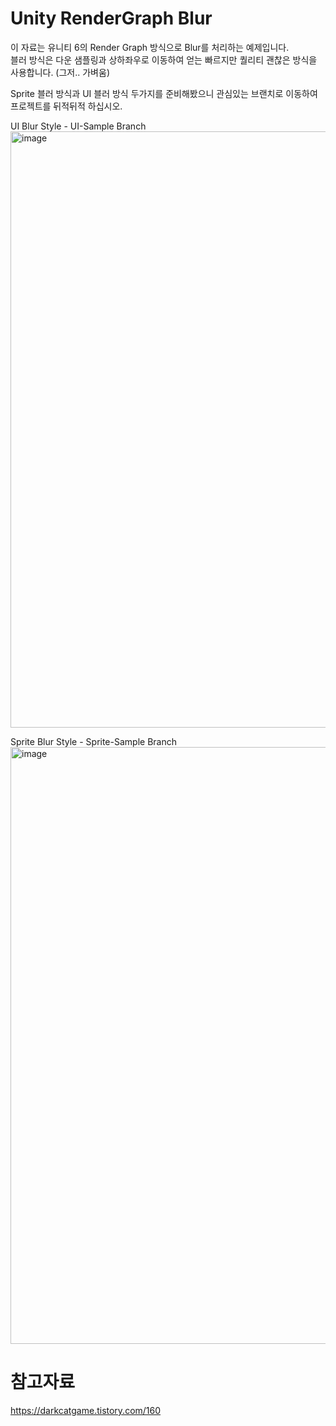 # Unity RenderGraph Blur
이 자료는 유니티 6의 Render Graph 방식으로 Blur를 처리하는 예제입니다.  
블러 방식은 다운 샘플링과 상하좌우로 이동하여 얻는 빠르지만 퀄리티 괜찮은 방식을 사용합니다. (그저.. 가벼움)  

Sprite 블러 방식과 UI 블러 방식 두가지를 준비해봤으니 관심있는 브랜치로 이동하여 프로젝트를 뒤적뒤적 하십시오.  

UI Blur Style - UI-Sample Branch
<img width="954" alt="image" src="https://github.com/user-attachments/assets/ae1b4a00-6fa5-436c-8ebf-d7c4f7bc782e">


Sprite Blur Style - Sprite-Sample Branch
<img width="955" alt="image" src="https://github.com/user-attachments/assets/2dd60480-c7cf-4325-8774-b88774e5cbd0">

# 참고자료
https://darkcatgame.tistory.com/160
